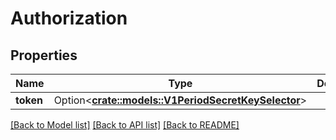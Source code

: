 # Authorization

## Properties

Name | Type | Description | Notes
------------ | ------------- | ------------- | -------------
**token** | Option<[**crate::models::V1PeriodSecretKeySelector**](v1.SecretKeySelector.md)> |  | [optional]

[[Back to Model list]](../README.md#documentation-for-models) [[Back to API list]](../README.md#documentation-for-api-endpoints) [[Back to README]](../README.md)


